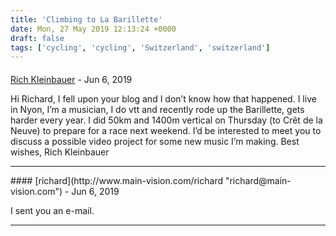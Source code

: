 ```yaml
---
title: 'Climbing to La Barillette'
date: Mon, 27 May 2019 12:13:24 +0000
draft: false
tags: ['cycling', 'cycling', 'Switzerland', 'switzerland']
---
```



#### 
[Rich Kleinbauer]( "richardk@iprolink.ch") - <time datetime="2019-06-15 08:15:12">Jun 6, 2019</time>

Hi Richard, I fell upon your blog and I don’t know how that happened. I live in Nyon, I’m a musician, I do vtt and recently rode up the Barillette, gets harder every year. I did 50km and 1400m vertical on Thursday (to Crêt de la Neuve) to prepare for a race next weekend. I’d be interested to meet you to discuss a possible video project for some new music I’m making. Best wishes, Rich Kleinbauer
<hr />
#### 
[richard](http://www.main-vision.com/richard "richard@main-vision.com") - <time datetime="2019-06-15 10:51:40">Jun 6, 2019</time>

I sent you an e-mail.
<hr />
